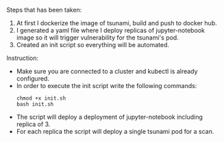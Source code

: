Steps that has been taken:
1. At first I dockerize the image of tsunami, build and push to docker hub.
2. I generated a yaml file where I deploy replicas of jupyter-notebook image so it will trigger vulnerability for the tsunami's pod.
3. Created an init script so everything will be automated.

Instruction:
* Make sure you are connected to a cluster and kubectl is already configured.
* In order to execute the init script write the following commands:
    ```
    chmod +x init.sh
    bash init.sh
    ```
* The script will deploy a deployment of jupyter-notebook including replica of 3.
* For each replica the script will deploy a single tsunami pod for a scan.
